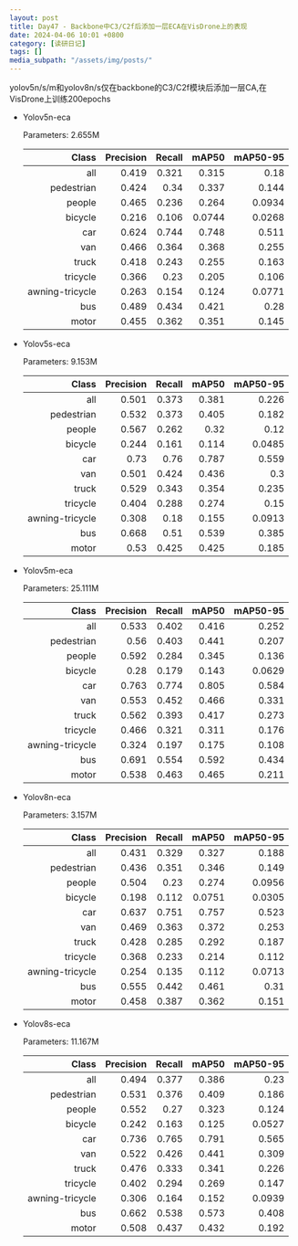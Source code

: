 ```yaml
---
layout: post
title: Day47 - Backbone中C3/C2f后添加一层ECA在VisDrone上的表现
date: 2024-04-06 10:01 +0800
category: [读研日记]
tags: []
media_subpath: "/assets/img/posts/"
---
```


yolov5n/s/m和yolov8n/s仅在backbone的C3/C2f模块后添加一层CA,在VisDrone上训练200epochs

- Yolov5n-eca

    Parameters: 2.655M

    |                Class| Precision|    Recall|     mAP50|  mAP50-95|
    |                 ---:|      ---:|      ---:|      ---:|      ---:|
    |                  all|     0.419|     0.321|     0.315|      0.18|
    |           pedestrian|     0.424|      0.34|     0.337|     0.144|
    |               people|     0.465|     0.236|     0.264|    0.0934|
    |              bicycle|     0.216|     0.106|    0.0744|    0.0268|
    |                  car|     0.624|     0.744|     0.748|     0.511|
    |                  van|     0.466|     0.364|     0.368|     0.255|
    |                truck|     0.418|     0.243|     0.255|     0.163|
    |             tricycle|     0.366|      0.23|     0.205|     0.106|
    |      awning-tricycle|     0.263|     0.154|     0.124|    0.0771|
    |                  bus|     0.489|     0.434|     0.421|      0.28|
    |                motor|     0.455|     0.362|     0.351|     0.145|

- Yolov5s-eca

    Parameters: 9.153M

    |                Class| Precision|    Recall|     mAP50|  mAP50-95|
    |                 ---:|      ---:|      ---:|      ---:|      ---:|
    |                  all|     0.501|     0.373|     0.381|     0.226|
    |           pedestrian|     0.532|     0.373|     0.405|     0.182|
    |               people|     0.567|     0.262|      0.32|      0.12|
    |              bicycle|     0.244|     0.161|     0.114|    0.0485|
    |                  car|      0.73|      0.76|     0.787|     0.559|
    |                  van|     0.501|     0.424|     0.436|       0.3|
    |                truck|     0.529|     0.343|     0.354|     0.235|
    |             tricycle|     0.404|     0.288|     0.274|      0.15|
    |      awning-tricycle|     0.308|      0.18|     0.155|    0.0913|
    |                  bus|     0.668|      0.51|     0.539|     0.385|
    |                motor|      0.53|     0.425|     0.425|     0.185|

- Yolov5m-eca

    Parameters: 25.111M

    |                Class| Precision|    Recall|     mAP50|  mAP50-95|
    |                 ---:|      ---:|      ---:|      ---:|      ---:|
    |                  all|     0.533|     0.402|     0.416|     0.252|
    |           pedestrian|      0.56|     0.403|     0.441|     0.207|
    |               people|     0.592|     0.284|     0.345|     0.136|
    |              bicycle|      0.28|     0.179|     0.143|    0.0629|
    |                  car|     0.763|     0.774|     0.805|     0.584|
    |                  van|     0.553|     0.452|     0.466|     0.331|
    |                truck|     0.562|     0.393|     0.417|     0.273|
    |             tricycle|     0.466|     0.321|     0.311|     0.176|
    |      awning-tricycle|     0.324|     0.197|     0.175|     0.108|
    |                  bus|     0.691|     0.554|     0.592|     0.434|
    |                motor|     0.538|     0.463|     0.465|     0.211|

- Yolov8n-eca

    Parameters: 3.157M

    |                Class| Precision|    Recall|     mAP50|  mAP50-95|
    |                 ---:|      ---:|      ---:|      ---:|      ---:|
    |                  all|     0.431|     0.329|     0.327|     0.188|
    |           pedestrian|     0.436|     0.351|     0.346|     0.149|
    |               people|     0.504|      0.23|     0.274|    0.0956|
    |              bicycle|     0.198|     0.112|    0.0751|    0.0305|
    |                  car|     0.637|     0.751|     0.757|     0.523|
    |                  van|     0.469|     0.363|     0.372|     0.253|
    |                truck|     0.428|     0.285|     0.292|     0.187|
    |             tricycle|     0.368|     0.233|     0.214|     0.112|
    |      awning-tricycle|     0.254|     0.135|     0.112|    0.0713|
    |                  bus|     0.555|     0.442|     0.461|      0.31|
    |                motor|     0.458|     0.387|     0.362|     0.151|

- Yolov8s-eca

    Parameters: 11.167M

    |                Class| Precision|    Recall|     mAP50|  mAP50-95|
    |                 ---:|      ---:|      ---:|      ---:|      ---:|
    |                  all|     0.494|     0.377|     0.386|      0.23|
    |           pedestrian|     0.531|     0.376|     0.409|     0.186|
    |               people|     0.552|      0.27|     0.323|     0.124|
    |              bicycle|     0.242|     0.163|     0.125|    0.0527|
    |                  car|     0.736|     0.765|     0.791|     0.565|
    |                  van|     0.522|     0.426|     0.441|     0.309|
    |                truck|     0.476|     0.333|     0.341|     0.226|
    |             tricycle|     0.402|     0.294|     0.269|     0.147|
    |      awning-tricycle|     0.306|     0.164|     0.152|    0.0939|
    |                  bus|     0.662|     0.538|     0.573|     0.408|
    |                motor|     0.508|     0.437|     0.432|     0.192|
